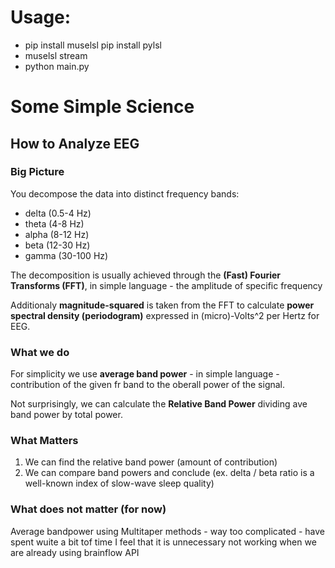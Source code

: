 # Usage:
- pip install muselsl
  pip install pylsl
- muselsl stream
- python main.py



# Some Simple Science

## How to Analyze EEG

### Big Picture
You decompose the data into distinct frequency bands:
- delta (0.5-4 Hz)
- theta (4-8 Hz)
- alpha (8-12 Hz)
- beta (12-30 Hz)
- gamma (30-100 Hz)

The decomposition is usually achieved through the **(Fast) Fourier Transforms (FFT)**, in simple language - the amplitude of specific frequency

Additionaly **magnitude-squared** is taken from the FFT to calculate **power spectral density (periodogram)** expressed in (micro)-Volts^2 per Hertz for EEG.

### What we do
For simplicity we use **average band power** - in simple language - contribution of the given fr band to the oberall power of the signal.

Not surprisingly, we can calculate the **Relative Band Power** dividing ave band power by total power.

### What Matters
1. We can find the relative band power (amount of contribution)
2. We can compare band powers and conclude (ex. delta / beta ratio is a well-known index of slow-wave sleep quality)

### What does not matter (for now)
Average bandpower using Multitaper methods - way too complicated - have spent wuite a bit tof time
I feel that it is unnecessary not working when we are already using brainflow API


